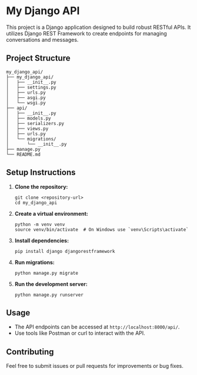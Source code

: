 # My Django API

This project is a Django application designed to build robust RESTful APIs. It utilizes Django REST Framework to create endpoints for managing conversations and messages.

## Project Structure

```
my_django_api/
├── my_django_api/
│   ├── __init__.py
│   ├── settings.py
│   ├── urls.py
│   ├── asgi.py
│   └── wsgi.py
├── api/
│   ├── __init__.py
│   ├── models.py
│   ├── serializers.py
│   ├── views.py
│   ├── urls.py
│   └── migrations/
│       └── __init__.py
├── manage.py
└── README.md
```

## Setup Instructions

1. **Clone the repository:**
   ```
   git clone <repository-url>
   cd my_django_api
   ```

2. **Create a virtual environment:**
   ```
   python -m venv venv
   source venv/bin/activate  # On Windows use `venv\Scripts\activate`
   ```

3. **Install dependencies:**
   ```
   pip install django djangorestframework
   ```

4. **Run migrations:**
   ```
   python manage.py migrate
   ```

5. **Run the development server:**
   ```
   python manage.py runserver
   ```

## Usage

- The API endpoints can be accessed at `http://localhost:8000/api/`.
- Use tools like Postman or curl to interact with the API.

## Contributing

Feel free to submit issues or pull requests for improvements or bug fixes.